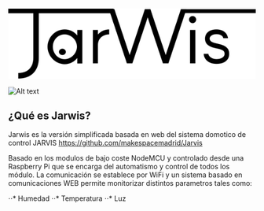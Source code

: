 <p align="center"><img src="https://github.com/trastejant/F.R.I.D.A.Y./blob/master/Fotos/jarvisLogo.svg.png"></p>

![Alt text](https://github.com/trastejant/F.R.I.D.A.Y./blob/master/Fotos/IMG_20170122_131647.jpg)

## ¿Qué es Jarwis?
Jarwis es la versión simplificada basada en web del sistema domotico de control JARVIS https://github.com/makespacemadrid/Jarvis

Basado en los modulos de bajo coste NodeMCU y controlado desde una Raspberry Pi que se encarga del automatismo y control de todos los módulo. La comunicación se establece por WiFi y un sistema basado en comunicaciones WEB permite monitorizar distintos parametros tales como:

⋅⋅* Humedad
⋅⋅* Temperatura
⋅⋅* Luz
